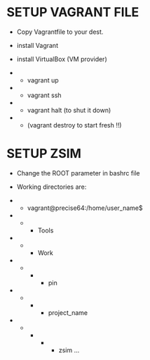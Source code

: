 
# SETUP VAGRANT FILE
- Copy Vagrantfile to your dest.
- install Vagrant
- install VirtualBox (VM provider)

- - vagrant up
- - vagrant ssh
- - vagrant halt (to shut it down)
- - (vagrant destroy to start fresh !!)


# SETUP ZSIM

- Change the ROOT parameter in bashrc file

- Working directories are:

- - vagrant@precise64:/home/user_name$
- - - Tools
- - - Work
- - - - pin
- - - - project_name
- - - - - zsim
...
